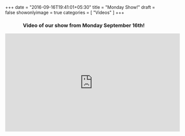 +++
date = "2016-09-16T19:41:01+05:30"
title = "Monday Show!"
draft = false
showonlyimage = true 
categories = [ "Videos" ]
+++

<center><b><h3>Video of our show from Monday September 16th!</h3></b></center>

<iframe width="560" height="315" src="https://www.youtube.com/embed/habcjd2FV-0" frameborder="0" allow="accelerometer; autoplay; encrypted-media; gyroscope; picture-in-picture" allowfullscreen></iframe>
